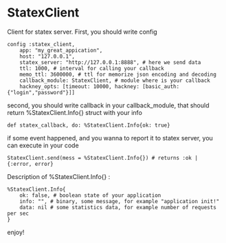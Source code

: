StatexClient
============

Client for statex server. First, you should write config

```
config :statex_client, 
	app: "my_great_appication", 
	host: "127.0.0.1",
	statex_server: "http://127.0.0.1:8888", # here we send data
	ttl: 1000, # interval for calling your callback
	memo_ttl: 3600000, # ttl for memorize json encoding and decoding
	callback_module: StatexClient, # module where is your callback
	hackney_opts: [timeout: 10000, hackney: [basic_auth: {"login","password"}]]
```

second, you should write callback in your callback_module, that should return %StatexClient.Info{} struct with your info

```
def statex_callback, do: %StatexClient.Info{ok: true}
```

if some event happened, and you wanna to report it to statex server, you can execute in your code

```
StatexClient.send(mess = %StatexClient.Info{}) # returns :ok | {:error, error}
```

Description of %StatexClient.Info{} :

```
%StatexClient.Info{
	ok: false, # boolean state of your application
    info: "", # binary, some message, for example "application init!"
    data: nil # some statistics data, for example number of requests per sec
}
```

enjoy!